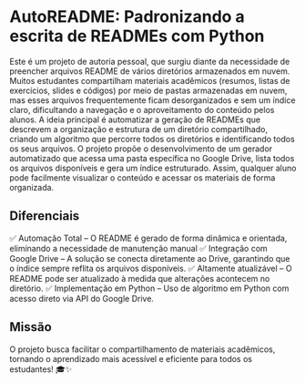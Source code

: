 # AutoREADME: Padronizando a escrita de READMEs com Python

Este é um projeto de autoria pessoal, que surgiu diante da necessidade de preencher arquivos README de vários diretórios armazenados em nuvem. Muitos estudantes compartilham materiais acadêmicos (resumos, listas de exercícios, slides e códigos) por meio de pastas armazenadas em nuvem, mas esses arquivos frequentemente ficam desorganizados e sem um índice claro, dificultando a navegação e o aproveitamento do conteúdo pelos alunos. A ideia principal é automatizar a geração de READMEs que descrevem a organização e estrutura de um diretório compartilhado, criando um algoritmo que percorre todos os diretórios e identificando todos os seus arquivos. O projeto propõe o desenvolvimento de um gerador automatizado que acessa uma pasta específica no Google Drive, lista todos os arquivos disponíveis e gera um índice estruturado. Assim, qualquer aluno pode facilmente visualizar o conteúdo e acessar os materiais de forma organizada.

## Diferenciais
✅ Automação Total – O README é gerado de forma dinâmica e orientada, eliminando a necessidade de manutenção manual
✅ Integração com Google Drive – A solução se conecta diretamente ao Drive, garantindo que o índice sempre reflita os arquivos disponíveis.
✅ Altamente atualizável – O README pode ser atualizado à medida que alterações acontecem no diretório.
✅ Implementação em Python – Uso de algoritmo em Python com acesso direto via API do Google Drive.

## Missão
O projeto busca facilitar o compartilhamento de materiais acadêmicos, tornando o aprendizado mais acessível e eficiente para todos os estudantes! 🎓✨

